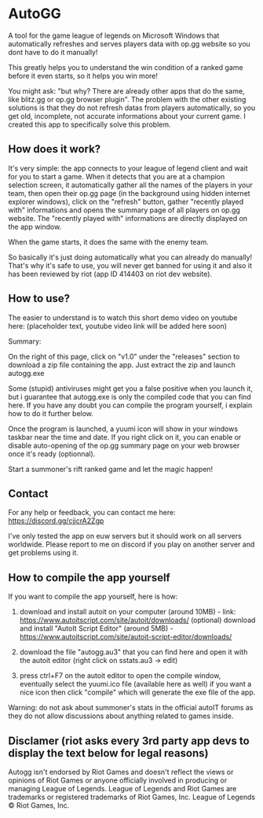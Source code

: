 # AutoGG
A tool for the game league of legends on Microsoft Windows that automatically refreshes and serves players data with op.gg website so you dont have to do it manually!

This greatly helps you to understand the win condition of a ranked game before it even starts, so it helps you win more!

You might ask: "but why? There are already other apps that do the same, like blitz.gg or op.gg browser plugin". The problem with the other existing solutions is that they do not refresh datas from players automatically, so you get old, incomplete, not accurate informations about your current game. I created this app to specifically solve this problem.

## How does it work?

It's very simple: the app connects to your league of legend client and wait for you to start a game. When it detects that you are at a champion selection screen, it automatically gather all the names of the players in your team, then open their op.gg page (in the background using hidden internet explorer windows), click on the "refresh" button, gather "recently played with" informations and opens the summary page of all players on op.gg website. The "recently played with" informations are directly displayed on the app window.

When the game starts, it does the same with the enemy team.

So basically it's just doing automatically what you can already do manually! That's why it's safe to use, you will never get banned for using it and also it has been reviewed by riot (app ID 414403 on riot dev website).

## How to use?

The easier to understand is to watch this short demo video on youtube here: (placeholder text, youtube video link will be added here soon)

Summary:

On the right of this page, click on "v1.0" under the "releases" section to download a zip file containing the app. Just extract the zip and launch autogg.exe 

Some (stupid) antiviruses might get you a false positive when you launch it, but i guarantee that autogg.exe is only the compiled code that you can find here. If you have any doubt you can compile the program yourself, i explain how to do it further below.

Once the program is launched, a yuumi icon will show in your windows taskbar near the time and date. If you right click on it, you can enable or disable auto-opening of the op.gg summary page on your web browser once it's ready (optionnal).

Start a summoner's rift ranked game and let the magic happen!

## Contact

For any help or feedback, you can contact me here: https://discord.gg/cjjcrA2Zgp

I've only tested the app on euw servers but it should work on all servers worldwide. Please report to me on discord if you play on another server and get problems using it.

## How to compile the app yourself

If you want to compile the app yourself, here is how:

1. download and install autoit on your computer (around 10MB) - link: https://www.autoitscript.com/site/autoit/downloads/
(optional) download and install "AutoIt Script Editor" (around 5MB) - https://www.autoitscript.com/site/autoit-script-editor/downloads/

2. download the file "autogg.au3" that you can find here and open it with the autoit editor (right click on sstats.au3 -> edit)

3. press ctrl+F7 on the autoit editor to open the compile window, eventually select the yuumi.ico file (available here as well) if you want a nice icon then click "compile" which will generate the exe file of the app.

Warning: do not ask about summoner's stats in the official autoIT forums as they do not allow discussions about anything related to games inside.
 
## Disclamer (riot asks every 3rd party app devs to display the text below for legal reasons)

Autogg isn't endorsed by Riot Games and doesn't reflect the views or opinions of Riot Games or anyone officially involved in producing or managing League of Legends. League of Legends and Riot Games are trademarks or registered trademarks of Riot Games, Inc. League of Legends © Riot Games, Inc.
